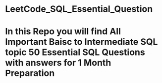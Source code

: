 # LeetCode_SQL_Essential_Question

<H1>In this Repo you will find All Important Baisc to Intermediate SQL topic 50 Essential SQL Questions with answers for 1 Month Preparation
</H1>  
